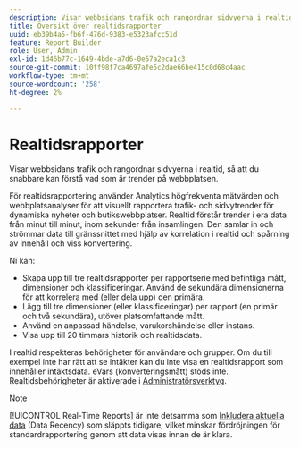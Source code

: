 ```yaml
---
description: Visar webbsidans trafik och rangordnar sidvyerna i realtid, så att du snabbare kan förstå vad som är trender på webbplatsen.
title: Översikt över realtidsrapporter
uuid: eb39b4a5-fb6f-476d-9383-e5323afcc51d
feature: Report Builder
role: User, Admin
exl-id: 1d46b77c-1649-4bde-a7d6-0e57a2eca1c3
source-git-commit: 10ff98f7ca4697afe5c2dae66be415c0d68c4aac
workflow-type: tm+mt
source-wordcount: '258'
ht-degree: 2%

---
```


# Realtidsrapporter

Visar webbsidans trafik och rangordnar sidvyerna i realtid, så att du snabbare kan förstå vad som är trender på webbplatsen.

För realtidsrapportering använder Analytics högfrekventa mätvärden och webbplatsanalyser för att visuellt rapportera trafik- och sidvytrender för dynamiska nyheter och butikswebbplatser. Realtid förstår trender i era data från minut till minut, inom sekunder från insamlingen. Den samlar in och strömmar data till gränssnittet med hjälp av korrelation i realtid och spårning av innehåll och viss konvertering.

Ni kan:

* Skapa upp till tre realtidsrapporter per rapportserie med befintliga mått, dimensioner och klassificeringar. Använd de sekundära dimensionerna för att korrelera med (eller dela upp) den primära.
* Lägg till tre dimensioner (eller klassificeringar) per rapport (en primär och två sekundära), utöver platsomfattande mått.
* Använd en anpassad händelse, varukorshändelse eller instans.
* Visa upp till 20 timmars historik och realtidsdata.

I realtid respekteras behörigheter för användare och grupper. Om du till exempel inte har rätt att se intäkter kan du inte visa en realtidsrapport som innehåller intäktsdata. eVars (konverteringsmått) stöds inte. Realtidsbehörigheter är aktiverade i [Administratörsverktyg](https://experienceleague.adobe.com/docs/analytics/admin/admin-tools/real-time-reports/t-realtime-admin.html).

>[!NOTE]
>
>[!UICONTROL Real-Time Reports] är inte detsamma som [Inkludera aktuella data](https://experienceleague.adobe.com/docs/analytics/analyze/report-builder/options.html) (Data Recency) som släppts tidigare, vilket minskar fördröjningen för standardrapportering genom att data visas innan de är klara.
